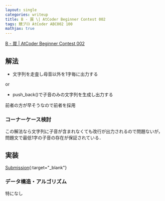 ```yaml
---
layout: single
categories: writeup
title: B - 罠 \| AtCoder Beginner Contest 002 
tags: 競プロ AtCoder ABC002 100
mathjax: true
---
```


[B - 罠 \| AtCoder Beginner Contest 002](https://beta.atcoder.jp/contests/abc002/tasks/abc002_2)

## 解法
- 文字列を走査し母音以外を1字毎に出力する

or

- push_back()で子音のみの文字列を生成し出力する

前者の方が早そうなので前者を採用

### コーナーケース検討
この解法なら文字列に子音が含まれなくても改行が出力されるので問題ないが，問題文で最低1字の子音の存在が保証されている．

## 実装

[Submission](https://beta.atcoder.jp/contests/abc002/submissions/3001990){:target="_blank"}

### データ構造・アルゴリズム
特になし